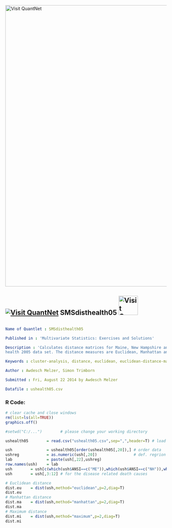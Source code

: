 
[<img src="https://github.com/QuantLet/Styleguide-and-FAQ/blob/master/pictures/banner.png" width="880" alt="Visit QuantNet">](http://quantlet.de/index.php?p=info)

## [<img src="https://github.com/QuantLet/Styleguide-and-Validation-procedure/blob/master/pictures/qloqo.png" alt="Visit QuantNet">](http://quantlet.de/) **SMSdisthealth05** [<img src="https://github.com/QuantLet/Styleguide-and-Validation-procedure/blob/master/pictures/QN2.png" width="60" alt="Visit QuantNet 2.0">](http://quantlet.de/d3/ia)

```yaml

Name of Quantlet : SMSdisthealth05

Published in : 'Multivariate Statistics: Exercises and Solutions'

Description : 'Calculates distance matrices for Maine, New Hampshire and New York from the US
health 2005 data set. The distance measures are Euclidean, Manhattan and maximum distance.'

Keywords : cluster-analysis, distance, euclidean, euclidean-distance-matrix, manhattan metric

Author : Awdesch Melzer, Simon Trimborn

Submitted : Fri, August 22 2014 by Awdesch Melzer

Datafile : ushealth05.csv

```


### R Code:
```r
# clear cache and close windows
rm(list=ls(all=TRUE))
graphics.off()

#setwd("C:/...")        # please change your working directory

ushealth05        = read.csv("ushealth05.csv",sep=",",header=T) # load ushealth data

ush               = ushealth05[order(ushealth05[,20]),] # order data
ushreg            = as.numeric(ush[,20])                # def. regrion
lab               = paste(ush[,22],ushreg)
row.names(ush)    = lab
ush        = ush[c(which(ush$ANSI==c("ME")),which(ush$ANSI==c("NH")),which(ush$ANSI==c("NY"))),]     # use only Maine, New Hampshire, New York
ush        = ush[,3:12] # for the disease related death causes

# Euclidean distance
dist.eu    = dist(ush,method="euclidean",p=2,diag=T)
dist.eu
# Manhattan distance
dist.ma    = dist(ush,method="manhattan",p=2,diag=T)
dist.ma
# Maximum distance
dist.mi    = dist(ush,method="maximum",p=2,diag=T)
dist.mi

```
